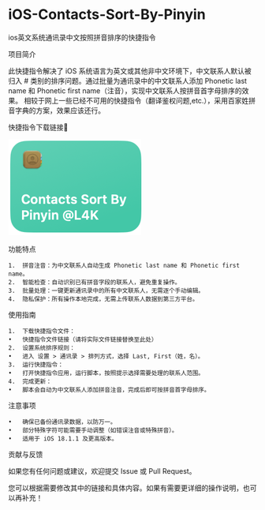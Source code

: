 # iOS-Contacts-Sort-By-Pinyin
ios英文系统通讯录中文按照拼音排序的快捷指令

项目简介

此快捷指令解决了 iOS 系统语言为英文或其他非中文环境下，中文联系人默认被归入 # 类别的排序问题。通过批量为通讯录中的中文联系人添加 Phonetic last name 和 Phonetic first name（注音），实现中文联系人按拼音首字母排序的效果。
相较于网上一些已经不可用的快捷指令（翻译鉴权问题,etc.），采用百家姓拼音字典的方案，效果应该还行。

快捷指令下载链接🔗


[![⬇️点击下载](Screenshot%202024-11-25%20at%2019.50.35.png)](https://www.icloud.com/shortcuts/bb1990e1d3894048b5d9adc7caf2515c)



功能特点

	1.	拼音注音：为中文联系人自动生成 Phonetic last name 和 Phonetic first name。
	2.	智能检查：自动识别已有拼音字段的联系人，避免重复操作。
	3.	批量处理：一键更新通讯录中的所有中文联系人，无需逐个手动编辑。
	4.	隐私保护：所有操作本地完成，无需上传联系人数据到第三方平台。

使用指南

	1.	下载快捷指令文件：
	•	快捷指令文件链接（请将实际文件链接替换至此处）
	2.	设置系统排序规则：
	•	进入 设置 > 通讯录 > 排列方式，选择 Last, First（姓，名）。
	3.	运行快捷指令：
	•	打开快捷指令应用，运行脚本，按照提示选择需要处理的联系人范围。
	4.	完成更新：
	•	脚本会自动为中文联系人添加拼音注音，完成后即可按拼音首字母排序。

注意事项

	•	确保已备份通讯录数据，以防万一。
	•	部分特殊字符可能需要手动调整（如错误注音或特殊拼音）。
	•	适用于 iOS 18.1.1 及更高版本。

贡献与反馈

如果您有任何问题或建议，欢迎提交 Issue 或 Pull Request。

您可以根据需要修改其中的链接和具体内容。如果有需要更详细的操作说明，也可以再补充！
